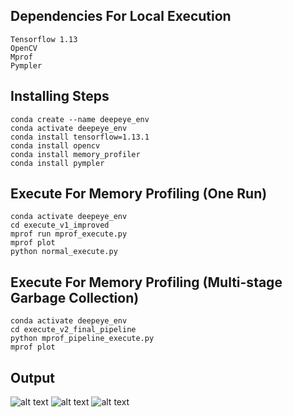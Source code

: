 ## Dependencies For Local Execution
    Tensorflow 1.13
    OpenCV
    Mprof
    Pympler

## Installing Steps
    conda create --name deepeye_env
    conda activate deepeye_env
    conda install tensorflow=1.13.1
    conda install opencv
    conda install memory_profiler
    conda install pympler

## Execute For Memory Profiling (One Run)
    conda activate deepeye_env
    cd execute_v1_improved
    mprof run mprof_execute.py
    mprof plot
    python normal_execute.py

## Execute For Memory Profiling (Multi-stage Garbage Collection)
    conda activate deepeye_env
    cd execute_v2_final_pipeline
    python mprof_pipeline_execute.py
    mprof plot

## Output
![alt text](https://raw.githubusercontent.com/cosmobiosis/deepeye_291_virtualization_proj/main/local/execute_v1_improved/memory_one_run.png)
![alt text](https://raw.githubusercontent.com/cosmobiosis/deepeye_291_virtualization_proj/main/local/execute_v2_final_pipeline/final_memory_stages.png)
![alt text](https://raw.githubusercontent.com/cosmobiosis/vir291proj/main/local/execute_v1_improved/memory_obj.jpg)
